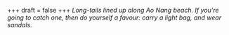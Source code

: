 
+++
draft = false
+++
_Long-tails lined up along Ao Nang beach. If you're going to catch one, then do yourself a favour: carry a light bag, and wear sandals._
